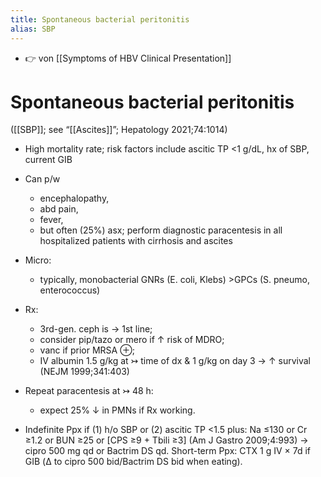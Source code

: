 ```yaml
---
title: Spontaneous bacterial peritonitis
alias: SBP
---
```


- 👉 von [[Symptoms of HBV Clinical Presentation]]

# Spontaneous bacterial peritonitis

([[SBP]]; see “[[Ascites]]”; Hepatology 2021;74:1014)

- High mortality rate; risk factors include ascitic TP <1 g/dL, hx of SBP, current GIB

- Can p/w

  - encephalopathy,
  - abd pain,
  - fever,
  - but often (25%) asx; perform diagnostic paracentesis in all hospitalized patients with cirrhosis and ascites

- Micro:

  - typically, monobacterial GNRs (E. coli, Klebs) >GPCs (S. pneumo, enterococcus)

- Rx:

  - 3rd-gen. ceph is → 1st line;
  - consider pip/tazo or mero if ↑ risk of MDRO;
  - vanc if prior MRSA ⊕;
  - IV albumin 1.5 g/kg at ↣ time of dx & 1 g/kg on day 3 → ↑ survival (NEJM 1999;341:403)

- Repeat paracentesis at ↣ 48 h:

  - expect 25% ↓ in PMNs if Rx working.

- Indefinite Ppx if (1) h/o SBP or (2) ascitic TP <1.5 plus: Na ≤130 or Cr ≥1.2 or BUN ≥25 or [CPS ≥9 + Tbili ≥3] (Am J Gastro 2009;4:993) → cipro 500 mg qd or Bactrim DS qd. Short-term Ppx: CTX 1 g IV × 7d if GIB (Δ to cipro 500 bid/Bactrim DS bid when eating).
